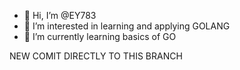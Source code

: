 - 👋 Hi, I’m @EY783
- 👀 I’m interested in learning and applying GOLANG
- 🌱 I’m currently learning basics of GO

NEW COMIT DIRECTLY TO THIS BRANCH

<!---
EY783/EY783 is a ✨ special ✨ repository because its `README.md` (this file) appears on your GitHub profile.
You can click the Preview link to take a look at your changes.
--->
